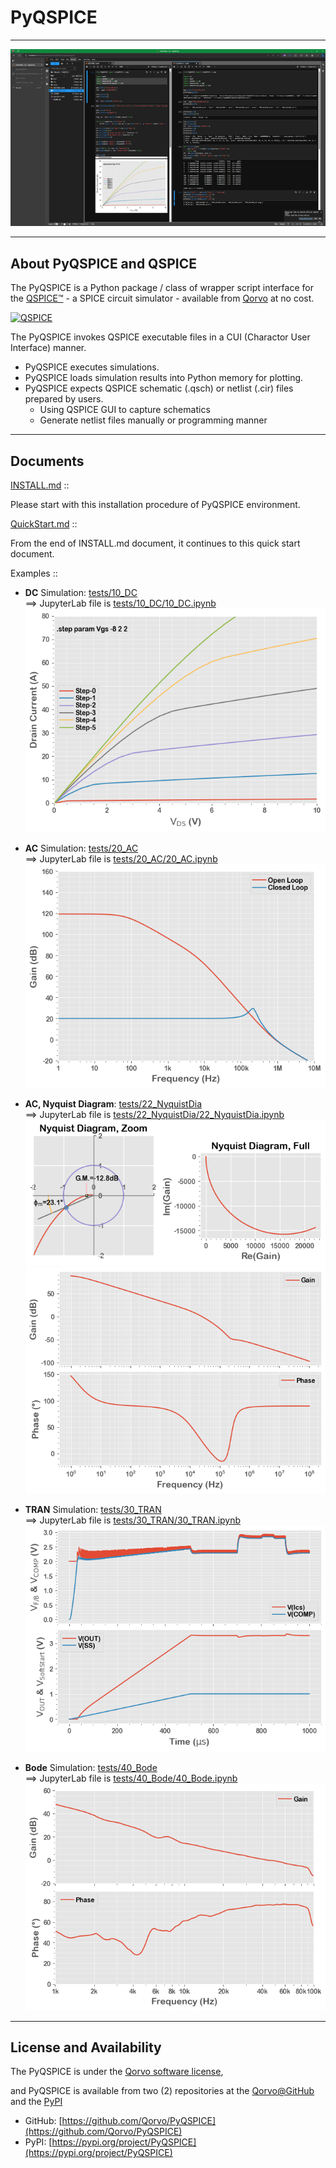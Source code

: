 # PyQSPICE

***

<a href="https://github.com/Qorvo/PyQSPICE"><img src="https://github.com/Qorvo/PyQSPICE/blob/be2fc3f600ba9d543223423d104355a425a8f0ec/images/SS.png?raw=True"  title="Example"></a>

***

## About PyQSPICE and QSPICE

The PyQSPICE is a Python package / class of wrapper script interface for the [QSPICE™](https://www.qspice.com/) - a SPICE circuit simulator - available from [Qorvo](https://www.qorvo.com) at no cost.

<a href="https://www.qspice.com/"><img src="https://www.qorvo.com/-/media/images/qorvopublic/news-item/20230725-qspice-pr-image-1500x1200.jpg"  title="QSPICE"></a>

The PyQSPICE invokes QSPICE executable files in a CUI (Charactor User Interface) manner.

* PyQSPICE executes simulations.
* PyQSPICE loads simulation results into Python memory for plotting.
* PyQSPICE expects QSPICE schematic (.qsch) or netlist (.cir) files prepared by users.
    * Using QSPICE GUI to capture schematics
    * Generate netlist files manually or programming manner

***

## Documents

[INSTALL.md](https://github.com/Qorvo/PyQSPICE/blob/main/INSTALL.md) ::

Please start with this installation procedure of PyQSPICE environment.

[QuickStart.md](https://github.com/Qorvo/PyQSPICE/blob/main/QuickStart.md) ::

From the end of INSTALL.md document, it continues to this quick start document.

Examples ::

* **DC** Simulation: [tests/10_DC](https://github.com/Qorvo/PyQSPICE/blob/main/tests/10_DC/10_DC.md)<br/>
  ==> JupyterLab file is [tests/10_DC/10_DC.ipynb](https://github.com/Qorvo/PyQSPICE/blob/main/tests/10_DC/10_DC.ipynb)<br/>
<a href="https://github.com/Qorvo/PyQSPICE/blob/main/tests/10_DC/10_DC.md"><img src="https://github.com/Qorvo/PyQSPICE/blob/be2fc3f600ba9d543223423d104355a425a8f0ec/images/output_DC_0.png?raw=True"  title="DC Simulation"></a>

* **AC** Simulation: [tests/20_AC](https://github.com/Qorvo/PyQSPICE/blob/main/tests/20_AC/20_AC.md)<br/>
  ==> JupyterLab file is [tests/20_AC/20_AC.ipynb](https://github.com/Qorvo/PyQSPICE/blob/main/tests/20_AC/20_AC.ipynb)<br/>
<a href="https://github.com/Qorvo/PyQSPICE/blob/main/tests/20_AC/20_AC.md"><img src="https://github.com/Qorvo/PyQSPICE/blob/be2fc3f600ba9d543223423d104355a425a8f0ec/images/output_AC_0.png?raw=True"  title="AC Simulation"></a>

* **AC, Nyquist Diagram**: [tests/22_NyquistDia](https://github.com/Qorvo/PyQSPICE/blob/main/tests/22_NyquistDia/22_NyquistDia.md)<br/>
  ==> JupyterLab file is [tests/22_NyquistDia/22_NyquistDia.ipynb](https://github.com/Qorvo/PyQSPICE/blob/main/tests/22_NyquistDia/22_NyquistDia.ipynb)<br/>
<a href="https://github.com/Qorvo/PyQSPICE/blob/main/tests/22_NyquistDia/22_NyquistDia.md"><img src="https://github.com/Qorvo/PyQSPICE/blob/be2fc3f600ba9d543223423d104355a425a8f0ec/images/output_Nyq_1.png?raw=True"  title="Nyquist Diagram"></a>
<a href="https://github.com/Qorvo/PyQSPICE/blob/main/tests/22_NyquistDia/22_NyquistDia.md"><img src="https://github.com/Qorvo/PyQSPICE/blob/be2fc3f600ba9d543223423d104355a425a8f0ec/images/output_Nyq_0.png?raw=True"  title="Source Bode Plot for the Nyquist Diagram"></a>

* **TRAN** Simulation: [tests/30_TRAN](https://github.com/Qorvo/PyQSPICE/blob/main/tests/30_TRAN/30_TRAN.md)<br/>
  ==> JupyterLab file is [tests/30_TRAN/30_TRAN.ipynb](https://github.com/Qorvo/PyQSPICE/blob/main/tests/30_TRAN/30_TRAN.ipynb)<br/>
<a href="https://github.com/Qorvo/PyQSPICE/blob/main/tests/30_TRAN/30_TRAN.md"><img src="https://github.com/Qorvo/PyQSPICE/blob/be2fc3f600ba9d543223423d104355a425a8f0ec/images/output_TRAN_0.png?raw=True"  title="TRAN Simulation"></a>

* **Bode** Simulation: [tests/40_Bode](https://github.com/Qorvo/PyQSPICE/blob/main/tests/40_Bode/40_Bode.md)<br/>
  ==> JupyterLab file is [tests/40_Bode/40_Bode.ipynb](https://github.com/Qorvo/PyQSPICE/blob/main/tests/40_Bode/40_Bode.ipynb)<br/>
<a href="https://github.com/Qorvo/PyQSPICE/blob/main/tests/40_Bode/40_Bode.md"><img src="https://github.com/Qorvo/PyQSPICE/blob/be2fc3f600ba9d543223423d104355a425a8f0ec/images/output_Bode_0.png?raw=True"  title="Bode Plot"></a>

***

## License and Availability

The PyQSPICE is under the [Qorvo software license](https://github.com/Qorvo/PyQSPICE/blob/13ae6387ef4619cf605c854739218b3d24db69d2/LICENSE),

and PyQSPICE is available from two (2) repositories at the [Qorvo@GitHub](https://github.com/Qorvo) and the [PyPI](https://pypi.org) 
* GitHub:  [https://github.com/Qorvo/PyQSPICE](https://github.com/Qorvo/PyQSPICE)
* PyPI:  [https://pypi.org/project/PyQSPICE](https://pypi.org/project/PyQSPICE)

